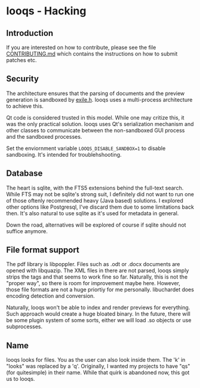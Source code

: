 # looqs - Hacking

## Introduction
If you are interested on how to contribute, please see the file [CONTRIBUTING.md](CONTRIBUTING.md) which contains the instructions on how to submit patches etc.

## Security
The architecture ensures that the parsing of documents and the preview generation is sandboxed by [exile.h](https://github.com/quitesimpleorg/exile.h). looqs uses a multi-process architecture to achieve this.

Qt code is considered trusted in this model. While one may critize this, it was the only practical solution. looqs uses Qt's serialization mechanism and other classes to communicate between the non-sandboxed GUI process and the sandboxed processes.

Set the enviornment variable `LOOQS_DISABLE_SANDBOX=1` to disable sandboxing. It's intended for troublehshooting.

## Database
The heart is sqlite, with the FTS5 extensions behind the full-text search. While FTS may not be sqlite's strong suit, I definitely did not want to run one of those oftenly recommended heavy (Java based) solutions. I explored other options like Postgresql, I've discard them due to some limitations back then. It's also natural to use sqlite as it's
used for metadata in general.

Down the road, alternatives will be explored of course if sqlite should not suffice anymore.

## File format support
The pdf library is libpoppler. Files such as .odt or .docx documents are opened with libquazip. The XML files in there are not parsed,
looqs simply strips the tags and that seems to work fine so far. Naturally, this is not the "proper way", so there is room for improvement maybe here. However, those file formats are not a huge priortiy for me personally. libuchardet does encoding detection and conversion.

Naturally, looqs won't be able to index and render previews for everything. Such approach would create a huge bloated binary. In the future, there will be some plugin system of some sorts, either we will load .so objects or use subprocesses.

## Name
looqs looks for files. You as the user can also look inside them. The 'k' in "looks" was replaced by a 'q'. Originally, I wanted my projects to have "qs" (for quitesimple) in their name. While that quirk is abandoned now, this got us to looqs.



